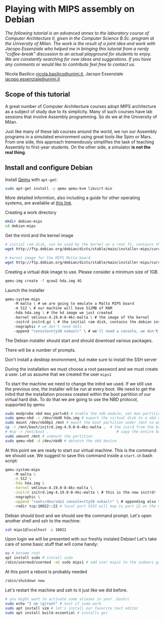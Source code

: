 # Playing with MIPS assembly on Debian

*The following tutorial is an advanced annex to the laboratory course of Computer Architecture II, given in the Computer Science B.Sc. program at the University of Milan. The work is the result of a joint idea and work with Jacopo Essenziale who helped me in bringing this tutorial from a nerdy "coffee-break" discussion to an actual playground for students to enjoy. We are constantly searching for new ideas and suggestions. If you have any comments or would like to contribute feel free to contact us.*

Nicola Basilico nicola.basilico@unimi.it, Jacopo Essenziale jacopo.essenziale@unimi.it 

## Scope of this tutorial

A great number of Computer Architecture courses adopt MIPS architecture as a subject of study due to its simplicity. Many of such courses have lab sessions that involve Assembly programming. So do we at the University of Milan.

Just like many of these lab courses around the world, we run our Assembly programs in a simulated environment using great tools like Spim or Mars. From one side, this approach tremendously simplifies the task of teaching Assembly to first-year students. On the other side, a simulator **is not the real thing**.

## Install and configure Debian

Install  [Qemu](https://www.qemu.org/) with `apt-get`:
```bash
sudo apt-get install -y qemu qemu-kvm libvirt-bin
```
More detailed informtion, also including a guide for other operating systems, are available at [this link](https://en.wikibooks.org/wiki/QEMU/Installing_QEMU).

Creating a work directory

```bash
mkdir debian-mips
cd debian-mips
```

Get the inird and the kernel image

```bash
# initial ram disk, can be used by the kernel as a root fs, contains the installer
wget http://ftp.debian.org/debian/dists/stable/main/installer-mips/current/images/malta/netboot/initrd.gz

# kernel image for the MIPS Malta board
wget http://ftp.debian.org/debian/dists/stable/main/installer-mips/current/images/malta/netboot/vmlinux-4.19.0-8-4kc-malta
```

Creating a virtual disk image to use. Please consider a minimum size of 1GB.

````bash
qemu-img create -f qcow2 hda.img 4G
````

Launch the installer

```sh
qemu-system-mips 
	-M malta \ # we are going to emulate a Malta MIPS board
	-m 512 \ # our machine will have 512MB of RAM
	-hda hda.img \ # the hd image we just created
	-kernel vmlinux-4.19.0-8-4kc-malta \ # the image of the kernel
	-initrd initrd.gz \ # the initial ram disk, contains the debian installer
	-nographic # we don't need GUIs
	-append "console=ttyS0 nokaslr" \ # we'll need a console, we don't need address space layout randomization	
```

The Debian installer should start and should download various packages.

There will be a number of prompts.

Don't install a desktop environment, but make sure to install the SSH server

During the installation we must choose a root password and we must create a user. Let us assume that we created the user `mips1`

To start the machine we need to change the initrd we used. If we still use the previous one, the installer will be run at every boot. We need to get the initrd that the installation process created within the boot partition of our virtual hard disk. To do that we are going to use the NBD protocol, supported by qemu

```bash
sudo modprobe nbd max_part=63 # enable the ndb module, set max partitions number to 63
sudo qemu-nbd -c /dev/nbd0 hda.img # export the virtual disk to a nbd device in our local fs
sudo mount /dev/nbd0p1 /mnt # mount the boot partition under /mnt so we can access it
cp -r /mnt/boot/initrd.img-4.9.0-6-4kc-malta .  # the inird from the boot partition to the working directory (check version!)
# #cp -r /mnt/boot .                               # copy the entire boot folder this can also be done check!
sudo umount /mnt # unmount the partition
sudo qemu-nbd -d /dev/nbd0 # detatch the nbd device

```

At this point we are ready to start our virtual machine. This is the command we should use. We suggest to save this command inside a `start.sh` bash script:

```bash
qemu-system-mips 
	-M malta \
	-m 512 \
	-hda hda.img \
	-kernel vmlinux-4.19.0-8-4kc-malta \
	-initrd initrd.img-4.19.0-8-4kc-malta \ # this is the new initrd!
	-nographic \
	-append "root=/dev/sda1 console=ttyS0 nokaslr" \ # appending also the main disk now
  	-redir tcp:10022::22 # local port 5555 will map to port 22 on the virtual machine
```

Debian should boot and we should see the command prompt. Let's open another shell and ssh to the machine:

```bash
ssh mips1@localhost -p 10022
```

Upon login we will be presented with our freshly instaled Debian! Let's take care of some basic stuff that will come handy:

```bash
su # become root
apt install sudo # install sudo 	
/sbin/usermod/usermod -aG sudo mips1 # add user mips1 to the sudoers group
```
At this point a reboot is probably needed

```bash
/sbin/shutdown now
```
Let's restart the machine and ssh to it just like we did before. 

```bash
# you might want to activate some aliases in your .bashrc
sudo echo "I am (g)root" # test if sudo work
sudo apt install vim # let's install our favorite text editor
sudo apt install build-essential # installs gcc
```